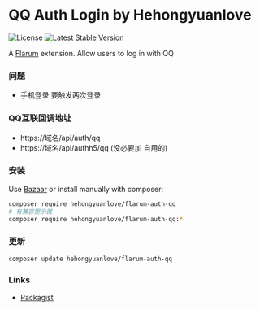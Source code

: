 # QQ Auth Login by Hehongyuanlove

![License](https://img.shields.io/badge/license-MIT-blue.svg) [![Latest Stable Version](https://img.shields.io/packagist/v/hehongyuanlove/flarum-auth-qq.svg)](https://packagist.org/packages/hehongyuanlove/flarum-auth-qq)

A [Flarum](http://flarum.org) extension. Allow users to log in with QQ
### 问题
 - 手机登录 要触发两次登录

### QQ互联回调地址

- https://域名/api/auth/qq
- https://域名/api/authh5/qq (没必要加 自用的)

### 安装

Use [Bazaar](https://discuss.flarum.org/d/5151-flagrow-bazaar-the-extension-marketplace) or install manually with composer:

```sh
composer require hehongyuanlove/flarum-auth-qq
# 有兼容提示就
composer require hehongyuanlove/flarum-auth-qq:*
```

### 更新

```sh
composer update hehongyuanlove/flarum-auth-qq
```

### Links

- [Packagist](https://packagist.org/packages/hehongyuanlove/flarum-auth-qq)

